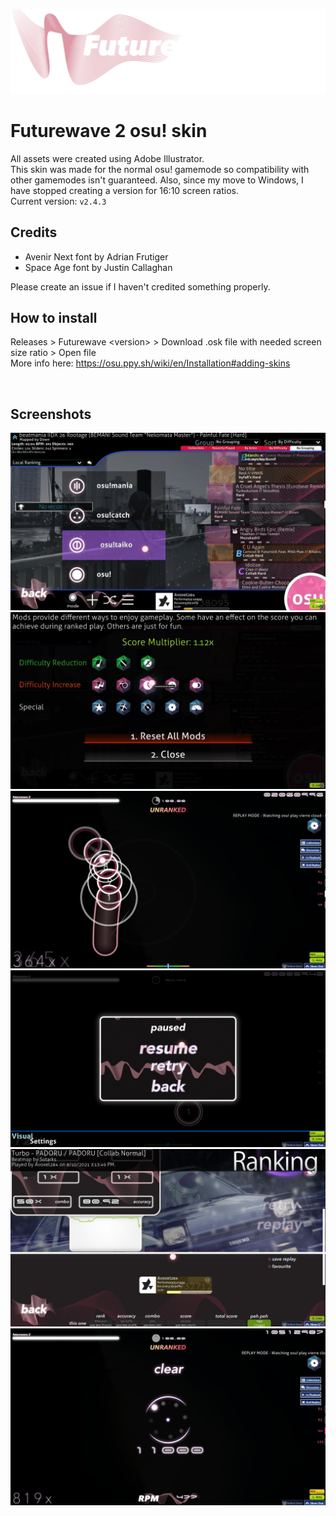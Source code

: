 ![logo](images/logo.png)

# Futurewave 2 osu! skin

All assets were created using Adobe Illustrator.
<br>
This skin was made for the normal osu! gamemode so compatibility with other gamemodes isn't guaranteed. Also, since my move to Windows, I have stopped creating a version for 16:10 screen ratios.
<br>
Current version: `v2.4.3`

## Credits

- Avenir Next font by Adrian Frutiger
- Space Age font by Justin Callaghan

Please create an issue if I haven't credited something properly.

## How to install

Releases > Futurewave \<version> > Download .osk file with needed screen size ratio > Open file
<br>
More info here: https://osu.ppy.sh/wiki/en/Installation#adding-skins

<br>

## Screenshots

![menu](images/menu.jpg)
![mods](images/mods.jpg)
![gameplay](images/gameplay.png)
![pause screen](images/pausescreen.png)
![ranking screen](images/rankingscreen.jpg)
![ranking screen](images/spinner.png)
